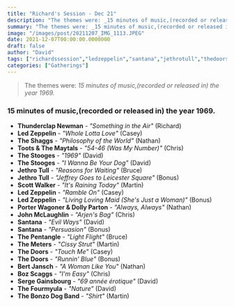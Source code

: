 ```yaml
---
title: "Richard's Session - Dec 21"
description: "The themes were: _15 minutes of music,(recorded or released in) the year 1969._"
summary: "The themes were: _15 minutes of music,(recorded or released in) the year 1969._"
image: "/images/post/20211207_IMG_1113.JPEG"
date: 2021-12-07T00:00:00.0000000
draft: false
author: "David"
tags: ["richardssession","ledzeppelin","santana","jethrotull","thedoors","scottwalker","bozscaggs","thestooges","sergegainsbourg","bonzodogband","johnmclaughlin","bertjansch","theshaggs","themeters","dollyparton","thepentangle","thefourmyula","porterwagoner","thunderclapnewman","tootsandthemaytals"]
categories: ["Gatherings"]
---
```

> The themes were: _15 minutes of music,(recorded or released in) the year 1969._
### 15 minutes of music,(recorded or released in) the year 1969.
- **Thunderclap Newman** - _"Something in the Air"_ (Richard)
- **Led Zeppelin** - _"Whole Lotta Love"_ (Casey)
- **The Shaggs** - _"Philosophy of the World"_ (Nathan)
- **Toots & The Maytals** - _"54-46 (Was My Number)"_ (Chris)
- **The Stooges** - _"1969"_ (David)
- **The Stooges** - _"I Wanna Be Your Dog"_ (David)
- **Jethro Tull** - _"Reasons for Waiting"_ (Bruce)
- **Jethro Tull** - _"Jeffrey Goes to Leicester Square"_ (Bonus)
- **Scott Walker** - _"It's Raining Today"_ (Martin)
- **Led Zeppelin** - _"Ramble On"_ (Casey)
- **Led Zeppelin** - _"Living Loving Maid (She's Just a Woman)"_ (Bonus)
- **Porter Wagoner & Dolly Parton** - _"Always, Always"_ (Nathan)
- **John McLaughlin** - _"Arjen's Bag"_ (Chris)
- **Santana** - _"Evil Ways"_ (David)
- **Santana** - _"Persuasion"_ (Bonus)
- **The Pentangle** - _"Light Flight"_ (Bruce)
- **The Meters** - _"Cissy Strut"_ (Martin)
- **The Doors** - _"Touch Me"_ (Casey)
- **The Doors** - _"Runnin' Blue"_ (Bonus)
- **Bert Jansch** - _"A Woman Like You"_ (Nathan)
- **Boz Scaggs** - _"I'm Easy"_ (Chris)
- **Serge Gainsbourg** - _"69 année érotique"_ (David)
- **The Fourmyula** - _"Nature"_ (David)
- **The Bonzo Dog Band** - _"Shirt"_ (Martin)
